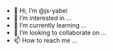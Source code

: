 - 👋 Hi, I’m @js-yabei
- 👀 I’m interested in ...
- 🌱 I’m currently learning ...
- 💞️ I’m looking to collaborate on ...
- 📫 How to reach me ...

<!---
js-yabei/js-yabei is a ✨ special ✨ repository because its `README.md` (this file) appears on your GitHub profile.
You can click the Preview link to take a look at your changes.
--->
